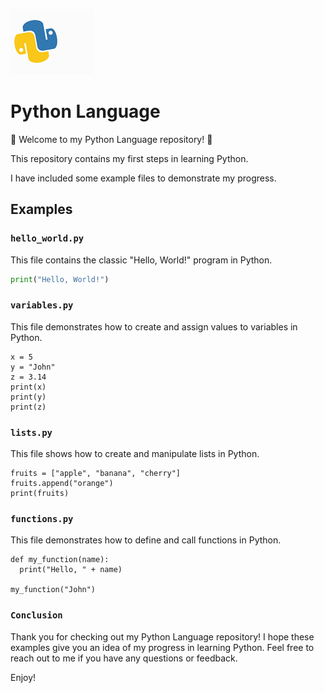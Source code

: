 ![Python Symbol](https://github.com/ilanmachado/Python/blob/main/Python_img.gif)

# Python Language

🐍 Welcome to my Python Language repository! 🐍

This repository contains my first steps in learning Python. 

I have included some example files to demonstrate my progress. 

## Examples

### `hello_world.py`

This file contains the classic "Hello, World!" program in Python.

```python
print("Hello, World!")
```

### `variables.py`

This file demonstrates how to create and assign values to variables in Python.

```
x = 5
y = "John"
z = 3.14
print(x)
print(y)
print(z)
```


### `lists.py`

This file shows how to create and manipulate lists in Python.

```
fruits = ["apple", "banana", "cherry"]
fruits.append("orange")
print(fruits)

```


### `functions.py`

This file demonstrates how to define and call functions in Python.

```
def my_function(name):
  print("Hello, " + name)

my_function("John")
```

### `Conclusion`

Thank you for checking out my Python Language repository!
I hope these examples give you an idea of my progress in learning Python.
Feel free to reach out to me if you have any questions or feedback.

Enjoy!
